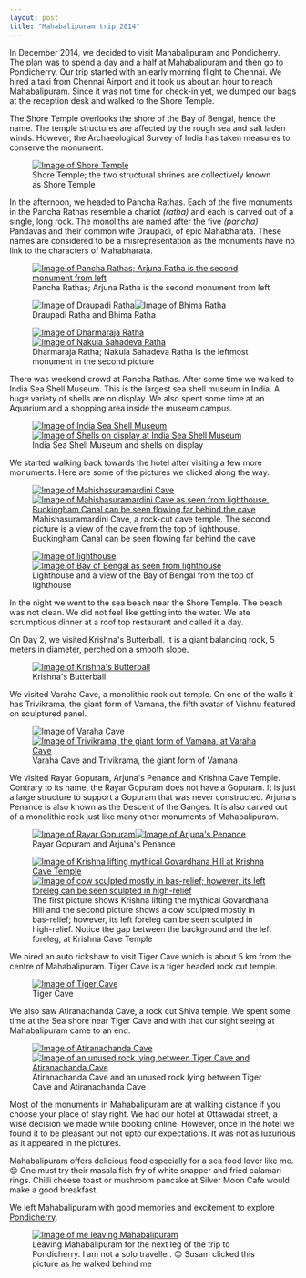 ```yaml
---
layout: post
title: "Mahabalipuram trip 2014"
---
```


In December 2014, we decided to visit Mahabalipuram and Pondicherry. The
plan was to spend a day and a half at Mahabalipuram and then go to
Pondicherry. Our trip started with an early morning flight to Chennai.
We hired a taxi from Chennai Airport and it took us about an hour to
reach Mahabalipuram. Since it was not time for check-in yet, we dumped
our bags at the reception desk and walked to the Shore Temple. 

The Shore Temple overlooks the shore of the Bay of Bengal, hence the
name. The temple structures are affected by the rough sea and salt laden
winds. However, the Archaeological Survey of India has taken measures to
conserve the monument.

<figure id="one-up">
    <a href="{{site.url}}/img/mahabalipuram-trip-2014/shore-temple.jpg"
       target="_blank"><img
            src="{{site.url}}/img/mahabalipuram-trip-2014/shore-temple-small.jpg"
            alt="Image of Shore Temple"></a>
     <figcaption>Shore Temple; the two structural shrines are
     collectively known as Shore Temple</figcaption>
</figure>

In the afternoon, we headed to Pancha Rathas. Each of the five monuments
in the Pancha Rathas resemble a chariot <i>(ratha)</i> and each is
carved out of a single, long rock. The monoliths are named after the
five <i>(pancha)</i> Pandavas and their common wife Draupadi, of epic
Mahabharata. These names are considered to be a misrepresentation as the
monuments have no link to the characters of Mahabharata.

<figure id="one-up">
    <a href="{{site.url}}/img/mahabalipuram-trip-2014/pancha-rathas-arjuna-ratha-second-from-left.jpg"
       target="_blank"><img
            src="{{site.url}}/img/mahabalipuram-trip-2014/pancha-rathas-arjuna-ratha-second-from-left-small.jpg"
            alt="Image of Pancha Rathas; Arjuna Ratha is the second
            monument from left"></a>
    <figcaption>Pancha Rathas; Arjuna Ratha is the second monument from
    left</figcaption>
</figure>

<figure id="two-up">
    <a href="{{site.url}}/img/mahabalipuram-trip-2014/draupadi-ratha.jpg"
       target="_blank"><img
            src="{{site.url}}/img/mahabalipuram-trip-2014/draupadi-ratha-small.jpg"
            alt="Image of Draupadi Ratha"></a><!--
     --><a href="{{site.url}}/img/mahabalipuram-trip-2014/bhima-ratha.jpg"
       target="_blank"><img
            src="{{site.url}}/img/mahabalipuram-trip-2014/bhima-ratha-small.jpg"
            alt="Image of Bhima Ratha"></a>
     <figcaption>Draupadi Ratha and Bhima Ratha</figcaption>
</figure>

<figure id="two-up">
     <a href="{{site.url}}/img/mahabalipuram-trip-2014/dharmaraja-ratha.jpg"
       target="_blank"><img
            src="{{site.url}}/img/mahabalipuram-trip-2014/dharmaraja-ratha-small.jpg"
            alt="Image of Dharmaraja Ratha"></a><!--
     --><a href="{{site.url}}/img/mahabalipuram-trip-2014/nakula-sahadeva-ratha.jpg"
       target="_blank"><img
            src="{{site.url}}/img/mahabalipuram-trip-2014/nakula-sahadeva-ratha-small.jpg"
            alt="Image of Nakula Sahadeva Ratha"></a>
     <figcaption>Dharmaraja Ratha; Nakula Sahadeva
     Ratha is the leftmost monument in the second picture</figcaption>
</figure>

There was weekend crowd at Pancha Rathas. After some time we walked to
India Sea Shell Museum. This is the largest sea shell museum in India. A
huge variety of shells are on display. We also spent some time at an
Aquarium and a shopping area inside the museum campus.

<figure id="two-up">
    <a href="{{site.url}}/img/mahabalipuram-trip-2014/india-sea-shell-museum.jpg"
       target="_blank"><img
            src="{{site.url}}/img/mahabalipuram-trip-2014/india-sea-shell-museum-small.jpg"
            alt="Image of India Sea Shell Museum"></a><!--
    --><a href="{{site.url}}/img/mahabalipuram-trip-2014/shells-on-display-at-india-sea-shell-museum.jpg"
       target="_blank"><img
            src="{{site.url}}/img/mahabalipuram-trip-2014/shells-on-display-at-india-sea-shell-museum-small.jpg"
            alt="Image of Shells on display at India Sea Shell Museum"></a>
    <figcaption>India Sea Shell Museum and shells on
    display</figcaption>
</figure>

We started walking back towards the hotel after visiting a few more
monuments. Here are some of the pictures we clicked along the way.

<figure id="two-up">
    <a href="{{site.url}}/img/mahabalipuram-trip-2014/mahishasuramardini-cave.jpg"
       target="_blank"><img
            src="{{site.url}}/img/mahabalipuram-trip-2014/mahishasuramardini-cave-small.jpg"
            alt="Image of Mahishasuramardini Cave"></a><!--
    --><a href="{{site.url}}/img/mahabalipuram-trip-2014/view-of-mahishasuramardini-cave-buckingham-canal-from-lighthouse.jpg"
       target="_blank"><img
            src="{{site.url}}/img/mahabalipuram-trip-2014/view-of-mahishasuramardini-cave-buckingham-canal-from-lighthouse-small.jpg"
            alt="Image of Mahishasuramardini Cave as seen from
            lighthouse. Buckingham Canal can be seen flowing far behind
            the cave"></a>
    <figcaption>Mahishasuramardini Cave, a rock-cut cave temple. The
    second picture is a view of the cave from the top of lighthouse.
    Buckingham Canal can be seen flowing far behind the
    cave</figcaption>
</figure>

<figure id="two-up">
    <a href="{{site.url}}/img/mahabalipuram-trip-2014/lighthouse.jpg"
       target="_blank"><img
            src="{{site.url}}/img/mahabalipuram-trip-2014/lighthouse-small.jpg"
            alt="Image of lighthouse"></a><!--
    --><a href="{{site.url}}/img/mahabalipuram-trip-2014/view-of-the-bay-of-bengal-from-lighthouse.jpg"
       target="_blank"><img
            src="{{site.url}}/img/mahabalipuram-trip-2014/view-of-the-bay-of-bengal-from-lighthouse-small.jpg"
            alt="Image of Bay of Bengal as seen from lighthouse"></a>
    <figcaption>Lighthouse and a view of the Bay of Bengal from the top
    of lighthouse</figcaption>
</figure>

In the night we went to the sea beach near the Shore Temple. The beach
was not clean. We did not feel like getting into the water. We ate
scrumptious dinner at a roof top restaurant and called it a day.

On Day 2, we visited Krishna&apos;s Butterball. It is a giant balancing
rock, 5 meters in diameter, perched on a smooth slope.

<figure id="one-up">
    <a href="{{site.url}}/img/mahabalipuram-trip-2014/krishnas-butterball.jpg"
       target="_blank"><img
            src="{{site.url}}/img/mahabalipuram-trip-2014/krishnas-butterball-small.jpg"
            alt="Image of Krishna&apos;s Butterball"></a>
    <figcaption>Krishna&apos;s Butterball</figcaption>
</figure>

We visited Varaha Cave, a monolithic rock cut temple. On one of the
walls it has Trivikrama, the giant form of Vamana, the fifth avatar of
Vishnu featured on sculptured panel. 

<figure id="two-up">
    <a href="{{site.url}}/img/mahabalipuram-trip-2014/varaha-cave.jpg"
       target="_blank"><img
            src="{{site.url}}/img/mahabalipuram-trip-2014/varaha-cave-small.jpg"
            alt="Image of Varaha Cave"></a><!--
    --><a href="{{site.url}}/img/mahabalipuram-trip-2014/trivikrama-at-varaha-cave.jpg"
       target="_blank"><img
            src="{{site.url}}/img/mahabalipuram-trip-2014/trivikrama-at-varaha-cave-small.jpg"
            alt="Image of Trivikrama, the giant form of Vamana, at Varaha
            Cave"></a>
    <figcaption>Varaha Cave and Trivikrama, the giant form of
    Vamana</figcaption>
</figure>

We visited Rayar Gopuram, Arjuna&apos;s Penance and Krishna Cave Temple.
Contrary to its name, the Rayar Gopuram does not have a Gopuram. It is
just a large structure to support a Gopuram that was never constructed.
Arjuna&apos;s Penance is also known as the Descent of the Ganges. It is
also carved out of a monolithic rock just like many other monuments of
Mahabalipuram.

<figure id="two-up">
    <a href="{{site.url}}/img/mahabalipuram-trip-2014/rayar-gopuram.jpg"
       target="_blank"><img
            src="{{site.url}}/img/mahabalipuram-trip-2014/rayar-gopuram-small.jpg"
            alt="Image of Rayar Gopuram"></a><!--
    --><a href="{{site.url}}/img/mahabalipuram-trip-2014/arjunas-penance.jpg"
       target="_blank"><img
            src="{{site.url}}/img/mahabalipuram-trip-2014/arjunas-penance-small.jpg"
            alt="Image of Arjuna&apos;s Penance"></a>
    <figcaption>Rayar Gopuram and Arjuna&apos;s Penance</figcaption>
</figure>

<figure id="two-up">
   <a href="{{site.url}}/img/mahabalipuram-trip-2014/krishna-lifting-govardhana-hill-at-krishna-cave-temple.jpg"
       target="_blank"><img
            src="{{site.url}}/img/mahabalipuram-trip-2014/krishna-lifting-govardhana-hill-at-krishna-cave-temple-small.jpg"
            alt="Image of Krishna lifting mythical Govardhana Hill at
            Krishna Cave Temple"></a><!--
    --><a href="{{site.url}}/img/mahabalipuram-trip-2014/cow-at-krishna-cave-temple.jpg"
       target="_blank"><img
            src="{{site.url}}/img/mahabalipuram-trip-2014/cow-at-krishna-cave-temple-small.jpg"
            alt="Image of cow sculpted mostly in bas-relief; however, its left foreleg can be seen sculpted in high-relief"></a>
    <figcaption>The first picture shows Krishna lifting the mythical
    Govardhana Hill and the second picture shows a cow sculpted mostly
    in bas-relief; however, its left foreleg can be seen sculpted in
    high-relief. Notice the gap between the background and the left
    foreleg, at Krishna Cave Temple</figcaption>
</figure>

We hired an auto rickshaw to visit Tiger Cave which is about 5 km from
the centre of Mahabalipuram. Tiger Cave is a tiger headed rock cut
temple.

<figure id="one-up">
    <a href="{{site.url}}/img/mahabalipuram-trip-2014/tiger-cave.jpg"
       target="_blank"><img
            src="{{site.url}}/img/mahabalipuram-trip-2014/tiger-cave-small.jpg"
            alt="Image of Tiger Cave"></a>
   <figcaption>Tiger Cave</figcaption>
</figure>

We also saw Atiranachanda Cave, a rock cut Shiva temple. We spent some
time at the Sea shore near Tiger Cave and with that our sight seeing at
Mahabalipuram came to an end.

<figure id="two-up">
    <a href="{{site.url}}/img/mahabalipuram-trip-2014/atiranachanda-cave.jpg"
       target="_blank"><img
            src="{{site.url}}/img/mahabalipuram-trip-2014/atiranachanda-cave-small.jpg"
            alt="Image of Atiranachanda Cave"></a><!--
    --><a href="{{site.url}}/img/mahabalipuram-trip-2014/unused-rock-between-tiger-cave-and-atiranachanda-cave.jpg"
       target="_blank"><img
            src="{{site.url}}/img/mahabalipuram-trip-2014/unused-rock-between-tiger-cave-and-atiranachanda-cave-small.jpg"
            alt="Image of an unused rock lying between Tiger Cave and
            Atiranachanda Cave"></a>
    <figcaption>Atiranachanda Cave and an unused rock lying between
    Tiger Cave and Atiranachanda Cave</figcaption>
</figure>

Most of the monuments in Mahabalipuram are at walking distance if you
choose your place of stay right. We had our hotel at Ottawadai street, a
wise decision we made while booking online. However, once in the hotel
we found it to be pleasant but not upto our expectations. It was not as
luxurious as it appeared in the pictures.

Mahabalipuram offers delicious food especially for a sea food lover like
me. &#x1f60a; One must try their masala fish fry of white snapper and
fried calamari rings. Chilli cheese toast or mushroom pancake at Silver
Moon Cafe would make a good breakfast.

We left Mahabalipuram with good memories and excitement to explore
[Pondicherry]({{site.url}}/blog/pondicherry-trip-2014).

<figure id="one-up">
    <a href="{{site.url}}/img/mahabalipuram-trip-2014/leaving-mahabalipuram.jpg"
       target="_blank"><img
            src="{{site.url}}/img/mahabalipuram-trip-2014/leaving-mahabalipuram-small.jpg"
            alt="Image of me leaving Mahabalipuram"></a>
    <figcaption>Leaving Mahabalipuram for the next leg of the trip to
    Pondicherry. I am not a solo traveller. &#x1f60a; Susam clicked this picture
    as he walked behind me</figcaption>
</figure>

